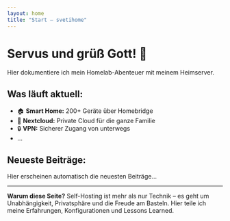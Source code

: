```yaml
---
layout: home
title: "Start – svetihome"
---
```


# Servus und grüß Gott! 👋

Hier dokumentiere ich mein Homelab-Abenteuer mit meinem Heimserver.

## Was läuft aktuell:

- 🏠 **Smart Home:** 200+ Geräte über Homebridge
- 💾 **Nextcloud:** Private Cloud für die ganze Familie  
- 🔒 **VPN:** Sicherer Zugang von unterwegs
- ...

## Neueste Beiträge:

Hier erscheinen automatisch die neuesten Beiträge...

---

**Warum diese Seite?** Self-Hosting ist mehr als nur Technik – es geht um Unabhängigkeit, Privatsphäre und die Freude am Basteln. Hier teile ich meine Erfahrungen, Konfigurationen und Lessons Learned.
